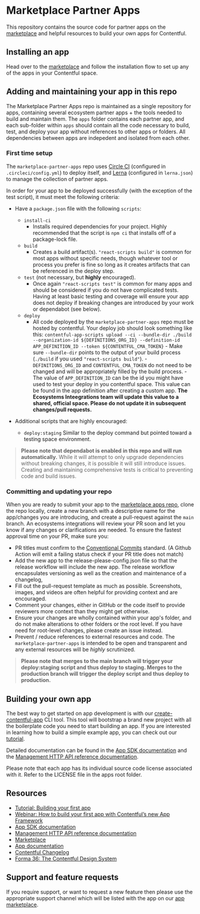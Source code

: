 # Marketplace Partner Apps

This repository contains the source code for partner apps on the [marketplace](https://www.contentful.com/marketplace/) and helpful resources to build your own apps for Contentful.

## Installing an app

Head over to the [marketplace](https://www.contentful.com/marketplace/) and follow the installation flow to set up any of the apps in your Contentful space.

## Adding and maintaining your app in this repo

The Marketplace Partner Apps repo is maintained as a single repository for apps, containing several ecosystem partner apps + the tools needed to build and maintain them. The `apps` folder contains each partner app, and each sub-folder within `apps` should contain all the code necessary to build, test, and deploy your app without references to other apps or folders. All dependencies between apps are indepedent and isolated from each other.

### First time setup

The `marketplace-partner-apps` repo uses [Circle CI](https://circleci.com/docs/) (configured in `.circleci/config.yml`) to deploy itself, and [Lerna](https://lerna.js.org/) (configured in `lerna.json`) to manage the collection of partner apps.

In order for your app to be deployed successfully (with the exception of the test script), it must meet the following criteria:

- Have a `package.json` file with the following `scripts`:
  - `install-ci`
    - Installs required dependencies for your project. Highly recommended that the script is `npm ci` that installs off of a package-lock file.
  - `build`
    - Creates a build artifact(s). `"react-scripts build"` is common for most apps without specific needs, though whatever tool or process you prefer is fine so long as it creates artifacts that can be referenced in the deploy step.
  - `test` (not necessary, but **highly** encouraged).
    - Once again `"react-scripts test"` is common for many apps and should be considered if you do not have complicated tests. Having at least basic testing and coverage will ensure your app does not deploy if breaking changes are introduced by your work or dependabot (see below).
  - `deploy`
    - All code deployed by the `marketplace-partner-apps` repo must be hosted by contentful. Your deploy job should look something like this:
      `contentful-app-scripts upload --ci --bundle-dir ./build --organization-id ${DEFINITIONS_ORG_ID} --definition-id APP_DEFINITION_ID --token ${CONTENTFUL_CMA_TOKEN}` - Make sure `--bundle-dir` points to the output of your build process (`./build` if you used `"react-scripts build"`). - `DEFINITIONS_ORG_ID` and `CONTENTFUL_CMA_TOKEN` do not need to be changed and will be appropriately filled by the build process. - The value of `APP_DEFINITION_ID` can be the id you might have used to test your deploy in you contentful space. This value can be found in the app definition after creating a custom app. **The Ecosystems Inteegrations team will update this value to a shared, official space. Please do not update it in subsequent changes/pull requests.**

- Additional scripts that are highly encouraged:
  - `deploy:staging` Similar to the deploy command but pointed toward a testing space environment.

> **Please note that dependabot is enabled in this repo and will run automatically.**
> While it will attempt to only upgrade dependencies without breaking changes, it is possible it will still introduce issues. Creating and maintaining comprehensive tests is critical to preventing code and build issues.

### Committing and updating your repo

When you are ready to submit your app to the [marketplace apps repo](https://github.com/contentful/marketplace-partner-apps), clone the repo locally, create a new branch with a descriptive name for the app/changes you are introducing, and create a pull-request against the `main` branch. An ecosystems integrations will review your PR soon and let you know if any changes or clarifications are needed. To ensure the fastest approval time on your PR, make sure you:

- PR titles must confirm to the [Conventional Commits](https://www.conventionalcommits.org/en/v1.0.0/#summary) standard. (A Github Action will emit a failing status check if your PR title does not match)
- Add the new app to the release-please-config.json file so that the release workflow will include the new app. The release workflow encapsulates versioning as well as the creation and maintenance of a changelog,
- Fill out the pull-request template as much as possible. Screenshots, images, and videos are often helpful for providing context and are encouraged.
- Comment your changes, either in GitHub or the code itself to provide reviewers more context than they might get otherwise.
- Ensure your changes are wholly contained within your app's folder, and do not make alterations to other folders or the root level. If you have need for root-level changes, please create an issue instead.
- Prevent / reduce references to external resources and code. The `marketplace-partner-apps` is intended to be open and transparent and any external resources will be _highly_ scrutinized.

> **Please note that merges to the main branch will trigger your deploy:staging script and thus deploy to staging. Merges to the production branch will trigger the deploy script and thus deploy to production.**

## Building your own app

The best way to get started on app development is with our [create-contentful-app](https://github.com/contentful/create-contentful-app) CLI tool.
This tool will bootstrap a brand new project with all the boilerplate code you need to start building an app.
If you are interested in learning how to build a simple example app, you can check out our [tutorial](https://www.contentful.com/developers/docs/extensibility/apps/building-apps/).

Detailed documentation can be found in the [App SDK documentation](https://www.contentful.com/developers/docs/extensibility/ui-extensions/sdk-reference/) and the [Management HTTP API reference documentation](https://www.contentful.com/developers/docs/references/content-management-api/).

Please note that each app has its individual source code license associated with it. Refer to the LICENSE file in the apps root folder.

## Resources

- [Tutorial: Building your first app](https://www.contentful.com/developers/docs/extensibility/apps/building-apps/)
- [Webinar: How to build your first app with Contentful’s new App Framework](https://www.contentful.com/resources/build-app-contentful-app-framework-webinar/)
- [App SDK documentation](https://www.contentful.com/developers/docs/extensibility/ui-extensions/sdk-reference/)
- [Management HTTP API reference documentation](https://www.contentful.com/developers/docs/references/content-management-api/)
- [Marketplace](https://www.contentful.com/marketplace/)
- [App documentation](https://www.contentful.com/developers/docs/extensibility/apps/)
- [Contentful Changelog](https://www.contentful.com/developers/changelog/)
- [Forma 36: The Contentful Design System](https://f36.contentful.com/)

## Support and feature requests

If you require support, or want to request a new feature then please
use the appropriate support channel which will be listed with the app on our [app
marketplace](https://www.contentful.com/marketplace/).
